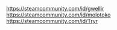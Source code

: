 https://steamcommunity.com/id/gwellir
https://steamcommunity.com/id/molotoko
https://steamcommunity.com/id/Tryr
